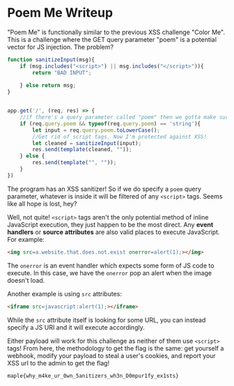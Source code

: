 # Poem Me Writeup
"Poem Me" is functionally similar to the previous XSS challenge "Color Me". This is a challenge where the GET query parameter "poem" is a potential vector for JS injection. The problem? 

```js
function sanitizeInput(msg){
    if (msg.includes("<script>") || msg.includes("</script>")){
        return "BAD INPUT";
        
    } else return msg;
}


app.get('/', (req, res) => {
    //if there's a query parameter called "poem" then we gotta make sure and clean it!
    if (req.query.poem && typeof(req.query.poem) == 'string'){
        let input = req.query.poem.toLowerCase();
        //Get rid of script tags. Now I'm protected against XSS! 
        let cleaned = sanitizeInput(input);
        res.send(template(cleaned, ""));
    } else {
        res.send(template("", ""));
    }
})
```

The program has an XSS sanitizer! So if we do specify a `poem` query parameter, whatever is inside it will be filtered of any `<script>` tags. Seems like all hope is lost, hey?

Well, not quite! `<script>` tags aren't the only potential method of inline JavaScript execution, they just happen to be the most direct. Any **event handlers** or **source attributes** are also valid places to execute JavaScript. For example:

```HTML
<img src=a.website.that.does.not.exist onerror=alert(1);></img>
```

The `onerror` is an event handler which expects some form of JS code to execute. In this case, we have the `onerror` pop an alert when the image doesn't load. 

Another example is using `src` attributes:

```HTML
<iframe src=javascript:alert(1);></iframe>
```

While the `src` attribute itself is looking for some URL, you can instead specify a JS URI and it will execute accordingly. 

Either payload will work for this challenge as neither of them use `<script>` tags! From here, the methodology to get the flag is the same: get yourself a webhook, modify your payload to steal a user's cookies, and report your XSS url to the admin to get the flag!

```
maple{why_m4ke_ur_0wn_5anitizers_wh3n_D0mpur1fy_ex1sts}
```